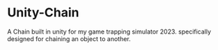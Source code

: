 # Unity-Chain
A Chain built in unity for my game trapping simulator 2023. specifically designed for chaining an object to another.

